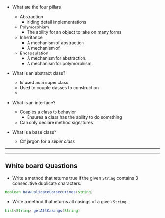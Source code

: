* What are the four pillars
	* Abstraction
		* hiding detail implementations
	* Polymorphism
		* The ability for an object to take on many forms
	* Inheritance
		* A mechanism of abstraction
		* A mechanism of 
	* Encapsulation
		* A mechanism for abstraction.
		* A mechanism for polymorphism.

		
* What is an abstract class?
	* Is used as a super class
	* Used to couple classes to construction
	* 
* What is an interface?
	* Couples a class to behavior
		* Ensures a class has the ability to do something
	* Can only declare method signatures

* What is a base class?
	* C# jargon for a _super class_






<hr>
<hr>

## White board Questions
* Write a method that returns true if the given `String` contains 3 consecutive duplicate characters.

```java
Boolean hasDuplicateConsecutives(String)
```

* Write a method that returns all casings of a given `String`.
```java
List<String> getAllCasings(String)
```
